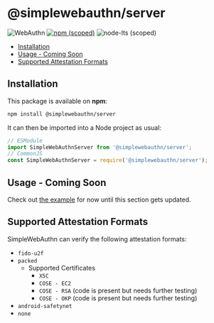 <!-- omit in toc -->

# @simplewebauthn/server

![WebAuthn](https://img.shields.io/badge/WebAuthn-Simplified-blueviolet?style=for-the-badge&logo=WebAuthn)
[![npm (scoped)](https://img.shields.io/npm/v/@simplewebauthn/server?style=for-the-badge&logo=npm)](https://www.npmjs.com/package/@simplewebauthn/server)
![node-lts (scoped)](https://img.shields.io/node/v/@simplewebauthn/server?style=for-the-badge&logo=Node.js)

- [Installation](#installation)
- [Usage - Coming Soon](#usage---coming-soon)
- [Supported Attestation Formats](#supported-attestation-formats)

## Installation

This package is available on **npm**:

```sh
npm install @simplewebauthn/server
```

It can then be imported into a Node project as usual:

```js
// ESModule
import SimpleWebAuthnServer from '@simplewebauthn/server';
// CommonJS
const SimpleWebAuthnServer = require('@simplewebauthn/server');
```

## Usage - Coming Soon

Check out [the example](../../example/index.js) for now until this section gets updated.

## Supported Attestation Formats

SimpleWebAuthn can verify the following attestation formats:

- `fido-u2f`
- `packed`
  - Supported Certificates
    - `X5C`
    - `COSE - EC2`
    - `COSE - RSA` (code is present but needs further testing)
    - `COSE - OKP` (code is present but needs further testing)
- `android-safetynet`
- `none`
